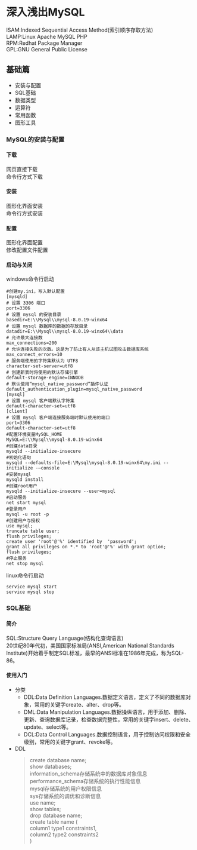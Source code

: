 # 深入浅出MySQL
ISAM:Indexed Sequential Access Method(索引顺序存取方法)  
LAMP:Linux Apache MySQL PHP  
RPM:Redhat Package Manager  
GPL:GNU General Public License
## 基础篇
- 安装与配置
- SQL基础
- 数据类型
- 运算符
- 常用函数
- 图形工具
### MySQL的安装与配置
#### 下载
网页直接下载  
命令行方式下载
#### 安装
图形化界面安装  
命令行方式安装
#### 配置
图形化界面配置  
修改配置文件配置
#### 启动与关闭
windows命令行启动
```shell
#创建my.ini，写入默认配置
[mysqld] 
# 设置 3306 端口 
port=3306 
# 设置 mysql 的安装目录 
basedir=E:\\Mysql\\mysql-8.0.19-winx64 
# 设置 mysql 数据库的数据的存放目录
datadir=E:\\Mysql\\mysql-8.0.19-winx64\\data 
# 允许最大连接数 
max_connections=200 
# 允许连接失败的次数。这是为了防止有人从该主机试图攻击数据库系统 
max_connect_errors=10 
# 服务端使用的字符集默认为 UTF8 
character-set-server=utf8 
# 创建新表时将使用的默认存储引擎 
default-storage-engine=INNODB 
# 默认使用“mysql_native_password”插件认证 
default_authentication_plugin=mysql_native_password 
[mysql] 
# 设置 mysql 客户端默认字符集 
default-character-set=utf8 
[client] 
# 设置 mysql 客户端连接服务端时默认使用的端口 
port=3306 
default-character-set=utf8
#配置环境变量MySQL_HOME
MySQL=E:\\Mysql\\mysql-8.0.19-winx64
#创建data目录
mysqld --initialize-insecure
#初始化语句
mysqld --defaults-file=E:\Mysql\mysql-8.0.19-winx64\my.ini --initialize -–console
#安装mysql
mysqld install
#创建root用户
mysqld --initialize-insecure --user=mysql
#启动服务
net start mysql
#登录用户
mysql -u root -p
#创建用户与授权
use mysql;
truncate table user;
flush privileges;
create user 'root'@'%' identified by  'password';
grant all privileges on *.* to 'root'@'%' with grant option;
flush privileges;
#停止服务
net stop mysql
```
linux命令行启动
```shell
service mysql start
service mysql stop
```
### SQL基础
#### 简介
SQL:Structure Query Language(结构化查询语言)  
20世纪80年代初，美国国家标准局(ANSI,American National Standards Institute)开始着手制定SQL标准，最早的ANSI标准在1986年完成，称为SQL-86。
#### 使用入门
- 分类
  - DDL:Data Definition Languages.数据定义语言，定义了不同的数据库对象，常用的关键字create、alter、drop等。
  - DML:Data Manipulation Languages.数据操纵语言，用于添加、删除、更新、查询数据库记录，检查数据完整性，常用的关键字insert、delete、update、select等。
  - DCL:Data Control Languages.数据控制语言，用于控制访问权限和安全级别，常用的关键字grant、revoke等。
- DDL
  > create database name;  
  > show databases;  
  > information_schema存储系统中的数据库对象信息  
  > performance_schema存储系统的执行性能信息  
  > mysql存储系统的用户权限信息  
  > sys存储系统的调优和诊断信息  
  > use name;  
  > show tables;  
  > drop database name;  
  > create table name (  
  >   column1 type1 constraints1,  
  >   column2 type2 constraints2  
  > )